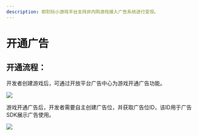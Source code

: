 ```yaml
---
description: 即刻玩小游戏平台支持非内购游戏接入广告系统进行变现。
---
```


# 开通广告

## 开通流程：

开发者创建游戏后，可通过开放平台广告中心为游戏开通广告功能。

![](https://github.com/guo-meng/gamebox-global-doc/tree/1d64fde0089a5a5c69bfbb96788c7d7c66ce64ef/.gitbook/assets/guang-gao-zhong-xin.jpg)

游戏开通广告后，开发者需要自主创建广告位，并获取广告位ID，该ID用于广告SDK展示广告使用。

![](https://github.com/guo-meng/gamebox-global-doc/tree/1d64fde0089a5a5c69bfbb96788c7d7c66ce64ef/.gitbook/assets/chuang-jian-guang-gao-wei.jpg)

